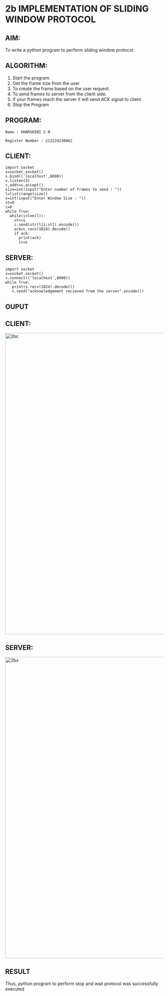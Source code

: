 # 2b IMPLEMENTATION OF SLIDING WINDOW PROTOCOL
## AIM:
To write a python program to perform sliding window protocol.


## ALGORITHM:
1. Start the program.
2. Get the frame size from the user
3. To create the frame based on the user request.
4. To send frames to server from the client side.
5. If your frames reach the server it will send ACK signal to client
6. Stop the Program
## PROGRAM:
```
Name : DHARSHINI S N

Register Number : 212224230062
```

## CLIENT:
```
import socket
s=socket.socket()
s.bind(('localhost',8000))
s.listen(5)
c,addr=s.accept()
size=int(input("Enter number of frames to send : "))
l=list(range(size))
s=int(input("Enter Window Size : "))
st=0
i=0
while True:
  while(i<len(l)):
    st+=s
    c.send(str(l[i:st]).encode())
    ack=c.recv(1024).decode()
    if ack:
      print(ack)
      i+=s
```

## SERVER:
```
import socket
s=socket.socket()
s.connect(('localhost',8000))
while True: 
   print(s.recv(1024).decode())
   s.send("acknowledgement recieved from the server".encode())
```
## OUPUT

## CLIENT:
<img width="960" alt="2bc" src="https://github.com/user-attachments/assets/09505ffa-6499-4633-a3f5-f1547a9a3ca8">


## SERVER:
<img width="960" alt="2bs" src="https://github.com/user-attachments/assets/cae73f55-55bb-4282-8c26-fc3dabc4f8c7">


## RESULT
Thus, python program to perform stop and wait protocol was successfully executed
